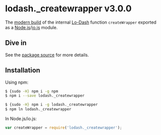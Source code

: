 # lodash._createwrapper v3.0.0

The [modern build](https://github.com/lodash/lodash/wiki/Build-Differences) of the internal [Lo-Dash](https://lodash.com/) function `createWrapper` exported as a [Node.js](http://nodejs.org/)/[io.js](https://iojs.org/) module.

## Dive in

See the [package source](https://github.com/lodash/lodash/blob/3.0.0-npm-packages/lodash._createwrapper/index.js) for more details.

## Installation

Using npm:

```bash
$ {sudo -H} npm i -g npm
$ npm i --save lodash._createwrapper

$ {sudo -H} npm i -g lodash._createwrapper
$ npm ln lodash._createwrapper
```

In Node.js/io.js:

```js
var createWrapper = require('lodash._createwrapper');
```

